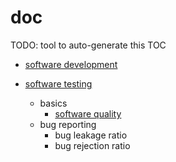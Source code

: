 # doc

TODO: tool to auto-generate this TOC

* [software development](./software-development/readme.md)

* [software testing](./software-development/readme.md)
  * basics
    * [software quality](./software-testing/software-quality.md)
  * bug reporting
    * bug leakage ratio
    * bug rejection ratio

